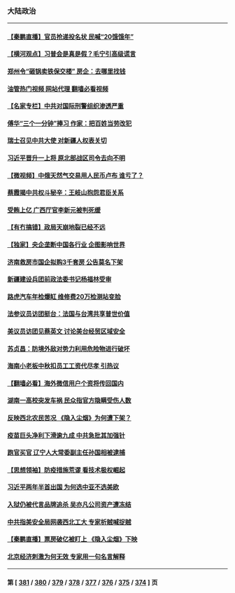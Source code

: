 ### 大陆政治
---
#### [【秦鹏直播】官员抢递投名状 民喊“20饿饿年”](../../pages/ncid277/n13820314.md?09090845) 
#### [【横河观点】习普会是真是假？毛宁引高级谎言](../../pages/ncid277/n13820353.md?09090845) 
#### [郑州令“砸锅卖铁保交楼” 房企：去哪里找钱](../../pages/ncid277/n13820298.md?09090845) 
#### [油管热门视频 网站代理 翻墙必看视频](http://209.222.30.114:81/youtube.html?09090845)
#### [【名家专栏】中共对国际刑警组织渗透严重](../../pages/ncid277/n13820132.md?09090845) 
#### [傅华“三个一分钟”捧习 作家：把百姓当劳改犯](../../pages/ncid277/n13820089.md?09090845) 
#### [瑞士召见中共大使 对新疆人权表关切](../../pages/ncid277/n13820200.md?09090845) 
#### [习近平晋升一上将 原北部战区司令去向不明](../../pages/ncid277/n13820165.md?09090845) 
#### [【微视频】中俄天然气交易用人民币卢布 谁亏了？](../../pages/ncid277/n13820199.md?09090845) 
#### [蔡霞揭中共权斗秘辛：王岐山抱怨君臣关系](../../pages/ncid277/n13819850.md?09090845) 
#### [受贿上亿 广西厅官李新元被判死缓](../../pages/ncid277/n13820017.md?09090845) 
#### [【有冇搞错】政局天崩地裂已经不远](../../pages/ncid277/n13819619.md?09090845) 
#### [【独家】央企垄断中国各行业 企图影响世界](../../pages/ncid277/n13819883.md?09090845) 
#### [济南救房市国企拟购3千套房 公告莫名下架](../../pages/ncid277/n13820021.md?09090845) 
#### [新疆建设兵团前政法委书记杨福林受审](../../pages/ncid277/n13819974.md?09090845) 
#### [路虎汽车年检爆缸 维修费20万检测站变脸](../../pages/ncid277/n13819981.md?09090845) 
#### [法参议员访团挺台：法国与台湾共享普世价值](../../pages/ncid277/n13819969.md?09090845) 
#### [美议员访团见蔡英文 讨论美台经贸区域安全](../../pages/ncid277/n13819846.md?09090845) 
#### [苏贞昌：防境外敌对势力利用危险物进行破坏](../../pages/ncid277/n13819699.md?09090845) 
#### [海南小老板中秋扣员工工资代尽孝 引热议](../../pages/ncid277/n13819838.md?09090845) 
#### [【翻墙必看】海外微信用户个资将传回国内](../../pages/ncid277/n13819780.md?09090845) 
#### [湖南一高校突发车祸 民众指官方隐瞒受伤人数](../../pages/ncid277/n13819708.md?09090845) 
#### [反映西北农民苦况 《隐入尘烟》为何遭下架？](../../pages/ncid277/n13819603.md?09090845) 
#### [疫苗巨头净利下滑逾九成 中共急批其加强针](../../pages/ncid277/n13819738.md?09090845) 
#### [跑官买官 辽宁人大常委副主任孙国相被逮捕](../../pages/ncid277/n13819692.md?09090845) 
#### [【思想领袖】防疫措施荒谬 看技术极权崛起](../../pages/ncid277/n13806664.md?09090845) 
#### [习近平两年半首出国 为何选中亚不选美欧](../../pages/ncid277/n13819361.md?09090845) 
#### [入狱仍被代言品牌追杀 吴亦凡公司资产遭冻结](../../pages/ncid277/n13819538.md?09090845) 
#### [中共指美安全局网袭西北工大 专家析贼喊捉贼](../../pages/ncid277/n13819395.md?09090845) 
#### [【秦鹏直播】票房破亿被盯上 《隐入尘烟》下映](../../pages/ncid277/n13819590.md?09090845) 
#### [北京经济刺激为何无效 专家用一句名言解释](../../pages/ncid277/n13819505.md?09090845) 

---
#### 第 [ [381](./381.md?09090845) / [380](./380.md?09090845) / [379](./379.md?09090845) / [378](./378.md?09090845) / [377](./377.md?09090845) / [376](./376.md?09090845) / [375](./375.md?09090845) / [374](./374.md?09090845) ] 页
